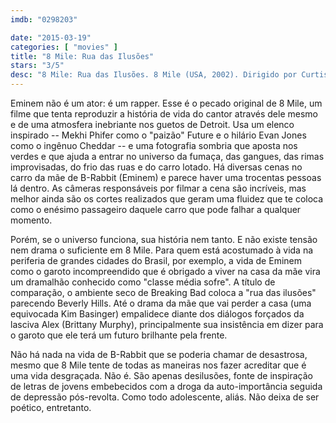```yaml
---
imdb: "0298203"

date: "2015-03-19"
categories: [ "movies" ]
title: "8 Mile: Rua das Ilusões"
stars: "3/5"
desc: "8 Mile: Rua das Ilusões. 8 Mile (USA, 2002). Dirigido por Curtis Hanson. Escrito por Scott Silver. Com Eminem, Kim Basinger, Mekhi Phifer, Brittany Murphy, Evan Jones, Omar Benson Miller, De'Angelo Wilson, Eugene Byrd, Taryn Manning."
---
```

Eminem não é um ator: é um rapper. Esse é o pecado original de 8 Mile, um filme que tenta reproduzir a história de vida do cantor através dele mesmo e de uma atmosfera inebriante nos guetos de Detroit. Usa um elenco inspirado -- Mekhi Phifer como o "paizão" Future e o hilário Evan Jones como o ingênuo Cheddar -- e uma fotografia sombria que aposta nos verdes e que ajuda a entrar no universo da fumaça, das gangues, das rimas improvisadas, do frio das ruas e do carro lotado. Há diversas cenas no carro da mãe de B-Rabbit (Eminem) e parece haver uma trocentas pessoas lá dentro. As câmeras responsáveis por filmar a cena são incríveis, mas melhor ainda são os cortes realizados que geram uma fluidez que te coloca como o enésimo passageiro daquele carro que pode falhar a qualquer momento.

Porém, se o universo funciona, sua história nem tanto. E não existe tensão nem drama o suficiente em 8 Mile. Para quem está acostumado à vida na periferia de grandes cidades do Brasil, por exemplo, a vida de Eminem como o garoto incompreendido que é obrigado a viver na casa da mãe vira um dramalhão conhecido como "classe média sofre". A título de comparação, o ambiente seco de Breaking Bad coloca a "rua das ilusões" parecendo Beverly Hills. Até o drama da mãe que vai perder a casa (uma equivocada Kim Basinger) empalidece diante dos diálogos forçados da lasciva Alex (Brittany Murphy), principalmente sua insistência em dizer para o garoto que ele terá um futuro brilhante pela frente.

Não há nada na vida de B-Rabbit que se poderia chamar de desastrosa, mesmo que 8 Mile tente de todas as maneiras nos fazer acreditar que é uma vida desgraçada. Não é. São apenas desilusões, fonte de inspiração de letras de jovens embebecidos com a droga da auto-importância seguida de depressão pós-revolta. Como todo adolescente, aliás. Não deixa de ser poético, entretanto.
